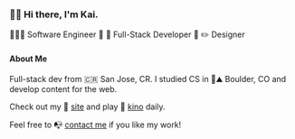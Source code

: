 ### 👋🏼 Hi there, I'm Kai.

🧑🏽‍💻 Software Engineer 🔹 🚀 Full-Stack Developer 🔹 ✏️ Designer

#### About Me
Full-stack dev from 🇨🇷 San Jose, CR. I studied CS in 🦬⛰️ Boulder, CO and develop content for the web. 

Check out my 💨 [site](https://kaischuyler.com) and play 📼 [kino](https://www.kino.wtf/) daily. 

Feel free to 📭 [contact me](mailto:kai@kaischuyler.com) if you like my work!
